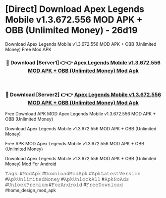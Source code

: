 # [Direct] Download Apex Legends Mobile v1.3.672.556 MOD APK + OBB (Unlimited Money) - 26d19
Download Apex Legends Mobile v1.3.672.556 MOD APK + OBB (Unlimited Money) Free Mod APK

<div align="center">
<h3>🔴 Download [Server1] 👉👉 <a href="https://apk-comot.site?title=Apex_Legends_Mobile_v1.3.672.556_MOD_APK_+_OBB_(Unlimited_Money)">Apex Legends Mobile v1.3.672.556 MOD APK + OBB (Unlimited Money) Mod Apk</a></h3><br>

<h3>🔴 Download [Server2] 👉👉 <a href="https://apk-comot.site?title=Apex_Legends_Mobile_v1.3.672.556_MOD_APK_+_OBB_(Unlimited_Money)">Apex Legends Mobile v1.3.672.556 MOD APK + OBB (Unlimited Money) Mod Apk</a></h3>
</div>


Free Download APK MOD Apex Legends Mobile v1.3.672.556 MOD APK + OBB (Unlimited Money)

Download Apex Legends Mobile v1.3.672.556 MOD APK + OBB (Unlimited Money) 

Free APK MOD Apex Legends Mobile v1.3.672.556 MOD APK + OBB (Unlimited Money) 

Download Apex Legends Mobile v1.3.672.556 MOD APK + OBB (Unlimited Money) Mod For Android

𝚃𝚊𝚐𝚜: #𝙼𝚘𝚍𝙰𝚙𝚔 #𝙳𝚘𝚠𝚗𝚕𝚘𝚊𝚍𝙼𝚘𝚍𝙰𝚙𝚔 #𝙰𝚙𝚔𝙻𝚊𝚝𝚎𝚜𝚝𝚅𝚎𝚛𝚜𝚒𝚘𝚗 #𝙰𝚙𝚔𝚄𝚗𝚕𝚒𝚖𝚒𝚝𝚎𝚍𝙼𝚘𝚗𝚎𝚢 #𝙰𝚙𝚔𝚄𝚗𝚕𝚘𝚌𝚔𝙰𝚕𝚕 #𝙰𝚙𝚔𝙽𝚘𝙰𝚍𝚜 #𝚄𝚗𝚕𝚘𝚌𝚔𝙿𝚛𝚎𝚖𝚒𝚞𝚖 #𝙵𝚘𝚛𝙰𝚗𝚍𝚛𝚘𝚒𝚍 #𝙵𝚛𝚎𝚎𝙳𝚘𝚠𝚗𝚕𝚘𝚊𝚍 #home_design_mod_apk